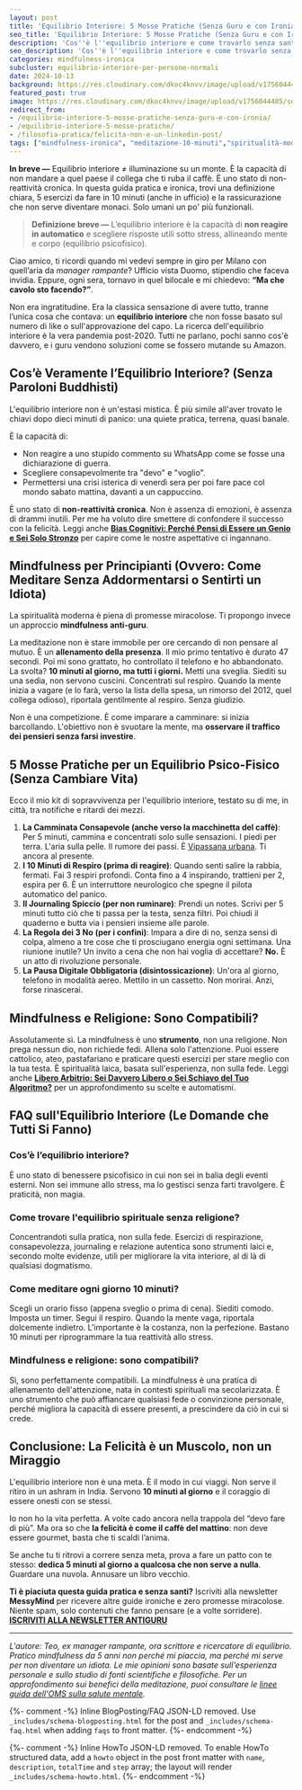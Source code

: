 ```yaml
---
layout: post
title: 'Equilibrio Interiore: 5 Mosse Pratiche (Senza Guru e con Ironia)'
seo_title: 'Equilibrio Interiore: 5 Mosse Pratiche (Senza Guru e con Ironia)'
description: 'Cos''è l''equilibrio interiore e come trovarlo senza santini o slogan: una guida pratica, ironica e senza dogmi per chi ha poco tempo e tanto sarcasmo.'
seo_description: 'Cos''è l''equilibrio interiore e come trovarlo senza santini o slogan: una guida pratica, ironica e senza dogmi per chi ha poco tempo e tanto sarcasmo.'
categories: mindfulness-ironica
subcluster: equilibrio-interiore-per-persone-normali
date: 2024-10-13
background: https://res.cloudinary.com/dkoc4knvv/image/upload/v1756044484/social_1600_nrkirb.webp
featured_post: true
image: https://res.cloudinary.com/dkoc4knvv/image/upload/v1756044485/social_600_hbnbdw.jpg
redirect_from:
- /equilibrio-interiore-5-mosse-pratiche-senza-guru-e-con-ironia/
- /equilibrio-interiore-5-mosse-pratiche/
- /filosofia-pratica/felicita-non-e-un-linkedin-post/
tags: ["mindfulness-ironica", "meditazione-10-minuti","spiritualità-moderna", "benessere-psicofisico",]
---
```

**In breve —** Equilibrio interiore ≠ illuminazione su un monte. È la capacità di non mandare a quel paese il collega che ti ruba il caffè. È uno stato di non-reattività cronica. In questa guida pratica e ironica, trovi una definizione chiara, 5 esercizi da fare in 10 minuti (anche in ufficio) e la rassicurazione che non serve diventare monaci. Solo umani un po' più funzionali.

> **Definizione breve —** L’equilibrio interiore è la capacità di **non reagire in automatico** e scegliere risposte utili sotto stress, allineando mente e corpo (equilibrio psicofisico).

Ciao amico, ti ricordi quando mi vedevi sempre in giro per Milano con quell’aria da *manager rampante*? Ufficio vista Duomo, stipendio che faceva invidia. Eppure, ogni sera, tornavo in quel bilocale e mi chiedevo: **“Ma che cavolo sto facendo?”**.

Non era ingratitudine. Era la classica sensazione di avere tutto, tranne l’unica cosa che contava: un **equilibrio interiore** che non fosse basato sul numero di like o sull'approvazione del capo. La ricerca dell'equilibrio interiore è la vera pandemia post-2020. Tutti ne parlano, pochi sanno cos'è davvero, e i guru vendono soluzioni come se fossero mutande su Amazon.

## Cos’è Veramente l’Equilibrio Interiore? (Senza Paroloni Buddhisti)

L'equilibrio interiore non è un'estasi mistica. È più simile all'aver trovato le chiavi dopo dieci minuti di panico: una quiete pratica, terrena, quasi banale.

È la capacità di:

* Non reagire a uno stupido commento su WhatsApp come se fosse una dichiarazione di guerra.
* Scegliere consapevolmente tra "devo" e "voglio".
* Permettersi una crisi isterica di venerdì sera per poi fare pace col mondo sabato mattina, davanti a un cappuccino.

È uno stato di **non-reattività cronica**. Non è assenza di emozioni, è assenza di drammi inutili. Per me ha voluto dire smettere di confondere il successo con la felicità. Leggi anche **[Bias Cognitivi: Perché Pensi di Essere un Genio e Sei Solo Stronzo](/bias-cognitivi)** per capire come le nostre aspettative ci ingannano.

## Mindfulness per Principianti (Ovvero: Come Meditare Senza Addormentarsi o Sentirti un Idiota)

La spiritualità moderna è piena di promesse miracolose. Ti propongo invece un approccio **mindfulness anti-guru**.

La meditazione non è stare immobile per ore cercando di non pensare al mutuo. È un **allenamento della presenza**. Il mio primo tentativo è durato 47 secondi. Poi mi sono grattato, ho controllato il telefono e ho abbandonato. La svolta? **10 minuti al giorno, ma tutti i giorni.** Metti una sveglia. Siediti su una sedia, non servono cuscini. Concentrati sul respiro. Quando la mente inizia a vagare (e lo farà, verso la lista della spesa, un rimorso del 2012, quel collega odioso), riportala gentilmente al respiro. Senza giudizio.

Non è una competizione. È come imparare a camminare: si inizia barcollando. L'obiettivo non è svuotare la mente, ma **osservare il traffico dei pensieri senza farsi investire**.

## 5 Mosse Pratiche per un Equilibrio Psico-Fisico (Senza Cambiare Vita)

Ecco il mio kit di sopravvivenza per l'equilibrio interiore, testato su di me, in città, tra notifiche e ritardi dei mezzi.

1. **La Camminata Consapevole (anche verso la macchinetta del caffè)**: Per 5 minuti, cammina e concentrati solo sulle sensazioni. I piedi per terra. L'aria sulla pelle. Il rumore dei passi. È [Vipassana urbana](/vipassana-urbana/). Ti ancora al presente.
2. **I 10 Minuti di Respiro (prima di reagire)**: Quando senti salire la rabbia, fermati. Fai 3 respiri profondi. Conta fino a 4 inspirando, trattieni per 2, espira per 6. È un interruttore neurologico che spegne il pilota automatico del panico.
3. **Il Journaling Spiccio (per non ruminare)**: Prendi un notes. Scrivi per 5 minuti tutto ciò che ti passa per la testa, senza filtri. Poi chiudi il quaderno e butta via i pensieri insieme alle parole.
4. **La Regola dei 3 No (per i confini)**: Impara a dire di no, senza sensi di colpa, almeno a tre cose che ti prosciugano energia ogni settimana. Una riunione inutile? Un invito a cena che non hai voglia di accettare? **No.** È un atto di rivoluzione personale.
5. **La Pausa Digitale Obbligatoria (disintossicazione)**: Un'ora al giorno, telefono in modalità aereo. Mettilo in un cassetto. Non morirai. Anzi, forse rinascerai.

## Mindfulness e Religione: Sono Compatibili?

Assolutamente sì. La mindfulness è uno **strumento**, non una religione. Non prega nessun dio, non richiede fedi. Allena solo l'attenzione. Puoi essere cattolico, ateo, pastafariano e praticare questi esercizi per stare meglio con la tua testa. È spiritualità laica, basata sull'esperienza, non sulla fede. Leggi anche **[Libero Arbitrio: Sei Davvero Libero o Sei Schiavo del Tuo Algoritmo?](/libero-arbitrio-determinismo)** per un approfondimento su scelte e automatismi.

## FAQ sull'Equilibrio Interiore (Le Domande che Tutti Si Fanno)

### Cos’è l’equilibrio interiore?

È uno stato di benessere psicofisico in cui non sei in balia degli eventi esterni. Non sei immune allo stress, ma lo gestisci senza farti travolgere. È praticità, non magia.

### Come trovare l'equilibrio spirituale senza religione?

Concentrandoti sulla pratica, non sulla fede. Esercizi di respirazione, consapevolezza, journaling e relazione autentica sono strumenti laici e, secondo molte evidenze, utili per migliorare la vita interiore, al di là di qualsiasi dogmatismo.

### Come meditare ogni giorno 10 minuti?

Scegli un orario fisso (appena sveglio o prima di cena). Siediti comodo. Imposta un timer. Segui il respiro. Quando la mente vaga, riportala dolcemente indietro. L'importante è la costanza, non la perfezione. Bastano 10 minuti per riprogrammare la tua reattività allo stress.

### Mindfulness e religione: sono compatibili?

Sì, sono perfettamente compatibili. La mindfulness è una pratica di allenamento dell'attenzione, nata in contesti spirituali ma secolarizzata. È uno strumento che può affiancare qualsiasi fede o convinzione personale, perché migliora la capacità di essere presenti, a prescindere da ciò in cui si crede.

## Conclusione: La Felicità è un Muscolo, non un Miraggio

L'equilibrio interiore non è una meta. È il modo in cui viaggi.
Non serve il ritiro in un ashram in India. Servono **10 minuti al giorno** e il coraggio di essere onesti con se stessi.

Io non ho la vita perfetta. A volte cado ancora nella trappola del “devo fare di più”. Ma ora so che **la felicità è come il caffè del mattino**: non deve essere gourmet, basta che ti scaldi l’anima.

Se anche tu ti ritrovi a correre senza meta, prova a fare un patto con te stesso: **dedica 5 minuti al giorno a qualcosa che non serve a nulla**. Guardare una nuvola. Annusare un libro vecchio.

**Ti è piaciuta questa guida pratica e senza santi?**
Iscriviti alla newsletter **MessyMind** per ricevere altre guide ironiche e zero promesse miracolose. Niente spam, solo contenuti che fanno pensare (e a volte sorridere).
[**ISCRIVITI ALLA NEWSLETTER ANTIGURU**](https://www.messymind.blog/newsletter)

---

*L'autore: Teo, ex manager rampante, ora scrittore e ricercatore di equilibrio. Pratico mindfulness da 5 anni non perché mi piaccia, ma perché mi serve per non diventare un idiota. Le mie opinioni sono basate sull'esperienza personale e sullo studio di fonti scientifiche e filosofiche. Per un approfondimento sui benefici della meditazione, puoi consultare le [linee guida dell'OMS sulla salute mentale](https://www.who.int/news-room/fact-sheets/detail/mental-health-strengthening-our-response).*

<!-- FAQPage JSON-LD -->

{%- comment -%} Inline BlogPosting/FAQ JSON-LD removed. Use `_includes/schema-blogposting.html` for the post and `_includes/schema-faq.html` when adding `faqs` to front matter.
{%- endcomment -%}

<!-- HowTo JSON-LD -->

{%- comment -%} Inline HowTo JSON-LD removed. To enable HowTo structured data, add a `howto` object in the post front matter with `name`, `description`, `totalTime` and `step` array; the layout will render `_includes/schema-howto.html`.
{%- endcomment -%}
